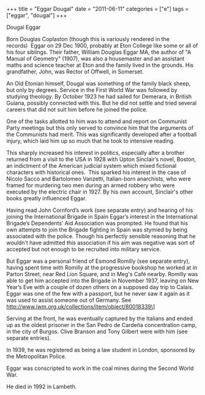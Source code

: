 +++
title = "Eggar Dougal"
date = "2011-06-11"
categories = ["e"]
tags = ["eggar", "dougal"]
+++

Dougal Eggar

Born Douglas Coplaston (though this is variously rendered in the records)  Eggar on 29 Dec 1900, probably at Eton College like some or all of his four siblings. Their father, William Douglas Eggar MA, the author of "A Manual of Geometry" (1907), was also a housemaster and an assistant maths and science teacher at Eton and the family lived in the grounds. His grandfather, John, was Rector of Offwell, in Somerset.

An Old Etonian himself, Dougal was something of the family black sheep, but only by degrees. Service in the First World War was followed by studying theology. By October 1923 he had sailed for Demerara, in British Guiana, possibly connected with this. But he did not settle and tried several careers that did not suit him before he joined the police. 

One of the tasks allotted to him was to attend and report on Communist Party meetings but this only served to convince him that the arguments of the Communists had merit. This was significantly developed after a football injury, which laid him up so much that he took to intensive reading.

This sharply increased his interest in politics, especially after a brother returned from a visit to the USA in 1928 with Upton Sinclair’s novel, Boston, an indictment of the American judicial system which mixed fictional characters with historical ones.  This sparked his interest in the case of Nicolo Sacco and Bartolomeo Vanzetti, Italian-born anarchists, who were framed for murdering two men during an armed robbery who were executed by the electric chair in 1927. By his own account, Sinclair's other books greatly influenced Eggar.

Having read John Cornford’s work (see separate entry) and hearing of his joining the International Brigade in Spain Eggar’s interest in the International Brigade’s Dependents’ Aid Association was prompted. He found that his own attempts to join the Brigade fighting in Spain was stymied by being associated with the police. Though his perfectly sensible reasoning that he wouldn’t have admitted this association if his aim was negative was sort of accepted but not enough to be recruited into military service.

But Eggar was a personal friend of Esmond Romilly (see separate entry), having spent time with Romilly at the progressive bookshop he worked at in Parton Street, near Red Lion Square, and in Meg's Café nearby. Romilly was able to get him accepted into the Brigade in November 1937, leaving on New Year’s Eve with a couple of dozen others on a supposed day trip to Calais. Eggar was one of the few with a passport, but he never saw it again as it was used to assist someone out of Germany. See http://www.iwm.org.uk/collections/item/object/80018339\]

Serving at the front, he was eventually captured by the Italians and ended up as the oldest prisoner in the San Pedro de Cardeña concentration camp, in the city of Burgos. Clive Branson and Tony Gilbert were with him (see separate entries). 

In 1939, he was registered as being a law student in London, sponsored by the Metropolitan Police.

Eggar was conscripted to work in the coal mines during the Second World War.

He died in 1992 in Lambeth.
